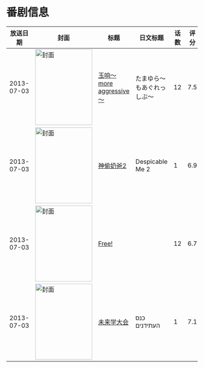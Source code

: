 # 番剧信息

|放送日期|封面|标题|日文标题|话数|评分|评分人数|
|---|---|---|---|---|---|---|
|2013-07-03|<img src="//lain.bgm.tv/pic/cover/c/26/f9/45213_yA97f.jpg" alt="封面" style="width:150px;height:200px;object-fit:cover;">|[玉响～more aggressive～](https://bangumi.tv/subject/45213)|たまゆら～もあぐれっしぶ～|12|7.5|1148人评分|
|2013-07-03|<img src="//lain.bgm.tv/pic/cover/c/43/bc/67809_K0nAt.jpg" alt="封面" style="width:150px;height:200px;object-fit:cover;">|[神偷奶爸2](https://bangumi.tv/subject/67809)|Despicable Me 2|1|6.9|1586人评分|
|2013-07-03|<img src="//lain.bgm.tv/pic/cover/c/70/af/72109_Uk85x.jpg" alt="封面" style="width:150px;height:200px;object-fit:cover;">|[Free!](https://bangumi.tv/subject/72109)||12|6.7|3721人评分|
|2013-07-03|<img src="//lain.bgm.tv/pic/cover/c/2b/35/92982_755kO.jpg" alt="封面" style="width:150px;height:200px;object-fit:cover;">|[未来学大会](https://bangumi.tv/subject/92982)|כנס העתידנים|1|7.1|30人评分|
